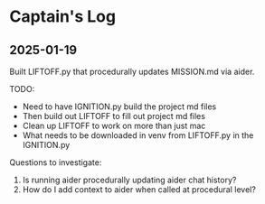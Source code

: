 # Captain's Log

## 2025-01-19

Built LIFTOFF.py that procedurally updates MISSION.md via aider. 

TODO:
- Need to have IGNITION.py build the project md files
- Then build out LIFTOFF to fill out project md files
- Clean up LIFTOFF to work on more than just mac
- What needs to be downloaded in venv from LIFTOFF.py in the IGNITION.py

Questions to investigate:
1. Is running aider procedurally updating aider chat history?
2. How do I add context to aider when called at procedural level?
